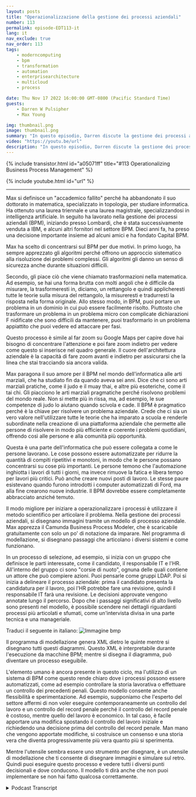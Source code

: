 ```yaml
---
layout: posts
title: "Operazionalizzazione della gestione dei processi aziendali"
number: 113
permalink: episode-EDT113-it
lang: it
nav_exclude: true
nav_order: 113
tags:
    - moderncomputing
    - bpm
    - transformation
    - automation
    - enterprisearchitecture
    - multicloud
    - process

date: Thu Nov 17 2022 16:00:00 GMT-0800 (Pacific Standard Time)
guests:
    - Darren W Pulsipher
    - Max Young

img: thumbnail.png
image: thumbnail.png
summary: "In questo episodio, Darren discute la gestione dei processi aziendali e l'automazione con Max Young, CEO di Capital BPM."
video: "https://youtu.be/url"
description: "In questo episodio, Darren discute la gestione dei processi aziendali e l'automazione con Max Young, CEO di Capital BPM."
---
```


<div>
{% include transistor.html id="a05071ff" title="#113 Operationalizing Business Process Management" %}

{% include youtube.html id="url" %}
</div>

---

Max si definisce un "accademico fallito" perché ha abbandonato il suo dottorato in matematica, specializzato in topologia, per studiare informatica. Ha ottenuto una laurea triennale e una laurea magistrale, specializzandosi in intelligenza artificiale. In seguito ha lavorato nella gestione dei processi aziendali (BPM), iniziando presso Lombardi, che è stata successivamente venduta a IBM, e alcuni altri fornitori nel settore BPM. Dieci anni fa, ha preso una decisione importante insieme ad alcuni amici e ha fondato Capital BPM.

Max ha scelto di concentrarsi sul BPM per due motivi. In primo luogo, ha sempre apprezzato gli algoritmi perché offrono un approccio sistematico alla risoluzione dei problemi complessi. Gli algoritmi gli danno un senso di sicurezza anche durante situazioni difficili.

Secondo, gli piace ciò che viene chiamato trasformazioni nella matematica. Ad esempio, se hai una forma brutta con molti angoli che è difficile da misurare, la trasformeresti in, diciamo, un rettangolo e quindi applicheresti tutte le teorie sulla misura del rettangolo, la misureresti e tradurresti la risposta nella forma originale. Allo stesso modo, in BPM, puoi portare un problema in un dominio in cui può essere facilmente risolto. Piuttosto che trasformare un problema in un problema micro con complicate dichiarazioni F nidificate che sono difficili da mantenere, puoi trasformarlo in un problema appiattito che puoi vedere ed attaccare per fasi.

Questo processo è simile al far zoom su Google Maps per capire dove hai bisogno di concentrare l'attenzione e poi fare zoom indietro per vedere come questo si inserisce nel quadro generale. Il cuore dell'architettura aziendale è la capacità di fare zoom avanti e indietro per assicurarsi che la linea che stai tracciando sia ancora valida.

Max paragona il suo amore per il BPM nel mondo dell'informatica alle arti marziali, che ha studiato fin da quando aveva sei anni. Dice che ci sono arti marziali pratiche, come il judo e il muay thai, e altre più esoteriche, come il tai chi. Gli piacciono le arti marziali pragmatiche perché risolvono problemi del mondo reale. Non si mette più in rissa, ma, ad esempio, le sue competenze di judo lo aiutano quando scivola e cade. Il BPM è pragmatico perché è la chiave per risolvere un problema aziendale. Crede che ci sia un vero valore nell'utilizzare tutte le teorie che ha imparato a scuola e renderle subordinate nella creazione di una piattaforma aziendale che permette alle persone di risolvere in modo più efficiente e coerente i problemi quotidiani, offrendo così alle persone e alla comunità più opportunità.

Questa è una parte dell'informatica che può essere collegata a come le persone lavorano. Le cose possono essere automatizzate per ridurre la quantità di compiti ripetitivi e monotoni, in modo che le persone possano concentrarsi su cose più importanti. Le persone temono che l'automazione inghiotta i lavori di tutti i giorni, ma invece rimuove la fatica e libera tempo per lavori più critici. Può anche creare nuovi posti di lavoro. Le stesse paure esistevano quando furono introdotti i computer automatizzati di Ford, ma alla fine crearono nuove industrie. Il BPM dovrebbe essere completamente abbracciato anziché temuto.

Il modo migliore per iniziare a operazionalizzare i processi è utilizzare il metodo scientifico per articolare il problema. Nella gestione dei processi aziendali, si disegnano immagini tramite un modello di processo aziendale. Max apprezza il Camunda Business Process Modeler, che è scaricabile gratuitamente con solo un po' di notazione da imparare. Nel programma di modellazione, si disegnano passaggi che articolano i diversi sistemi e come funzionano.

In un processo di selezione, ad esempio, si inizia con un gruppo che definisce le parti interessate, come il candidato, il responsabile IT e l'HR. All'interno del gruppo ci sono "corsie di nuoto", ognuna delle quali contiene un attore che può compiere azioni. Puoi pensarle come gruppi LDAP. Poi si inizia a delineare il processo aziendale: prima il candidato presenta la candidatura per il lavoro, poi l'HR potrebbe fare una revisione, quindi il responsabile IT farà una revisione. Le decisioni approvate vengono annotate lungo il percorso. Dopo che i passaggi significativi di alto livello sono presenti nel modello, è possibile scendere nei dettagli riguardanti processi più articolati e sfumati, come un'intervista divisa in una parte tecnica e una manageriale.

Traduci il seguente in italiano: ![Immagine bmp](./bpm.png)

Il programma di modellazione genera XML dietro le quinte mentre si disegnano tutti questi diagrammi. Questo XML è interpretabile durante l'esecuzione da macchine BPM; mentre si disegna il diagramma, può diventare un processo eseguibile.

L'elemento umano è ancora presente in questo ciclo, ma l'utilizzo di un sistema di BPM come questo rende chiaro dove i processi possono essere automatizzati, come ad esempio controllare la storia lavorativa o effettuare un controllo dei precedenti penali. Questo modello consente anche flessibilità e sperimentazione. Ad esempio, supponiamo che l'esperto del settore affermi di non voler eseguire contemporaneamente un controllo del lavoro e un controllo del record penale perché il controllo del record penale è costoso, mentre quello del lavoro è economico. In tal caso, è facile apportare una modifica spostando il controllo del lavoro iniziale e richiedendo una decisione prima del controllo del record penale. Man mano che vengono apportate modifiche, si costruisce un consenso e una storia vera che diventa progressivamente più vera quanto più si sperimenta.

Mentre l'utensile sembra essere uno strumento per disegnare, è un utensile di modellazione che ti consente di disegnare immagini e simulare sul retro. Quindi puoi eseguire questo processo e vedere tutti i diversi punti decisionali e dove conducono. Il modello ti dirà anche che non puoi implementare se non hai fatto qualcosa correttamente.



<details>
<summary> Podcast Transcript </summary>

<p></p>

</details>
